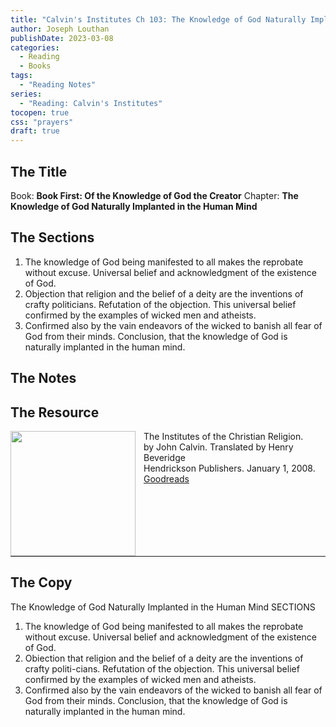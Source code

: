 ```yaml
---
title: "Calvin's Institutes Ch 103: The Knowledge of God Naturally Implanted in the Human Mind"
author: Joseph Louthan
publishDate: 2023-03-08
categories:
  - Reading
  - Books
tags:
  - "Reading Notes"
series:
  - "Reading: Calvin's Institutes"
tocopen: true
css: "prayers"
draft: true
---
```


## The Title

Book: **Book First: Of the Knowledge of God the Creator**
Chapter: **The Knowledge of God Naturally Implanted in the Human Mind**

## The Sections

1. The knowledge of God being manifested to all makes the reprobate without excuse. Universal belief and acknowledgment of the existence of God.
2. Objection that religion and the belief of a deity are the inventions of crafty politicians. Refutation of the objection. This universal belief confirmed by the examples of wicked men and atheists.
3. Confirmed also by the vain endeavors of the wicked to banish all fear of God from their minds. Conclusion, that the knowledge of God is naturally implanted in the human mind.

## The Notes

## The Resource

<p style="clear:both;">

<img src="https://theologic.us/images/resources/book-calvin-beveridge-institutes.jpg" align="left" width="200" style="padding-right: 10px" />The Institutes of the Christian Religion.  
by John Calvin.  Translated by Henry Beveridge  
Hendrickson Publishers. January 1, 2008.  
[Goodreads](https://www.goodreads.com/book/show/1155340.Institutes_of_the_Christian_Religion)

<p style="clear:both;">

---

## The Copy

The Knowledge of God Naturally Implanted in the Human Mind
SECTIONS

1. The knowledge of God being manifested to all makes the reprobate without excuse.
Universal belief and acknowledgment of the existence of God.
2. Obiection that religion and the belief of a deity are the inventions of crafty politi-cians. Refutation of the objection. This universal belief confirmed by the examples of wicked men and atheists.
3. Confirmed also by the vain endeavors of the wicked to banish all fear of God from their minds. Conclusion, that the knowledge of God is naturally implanted in the human mind.
